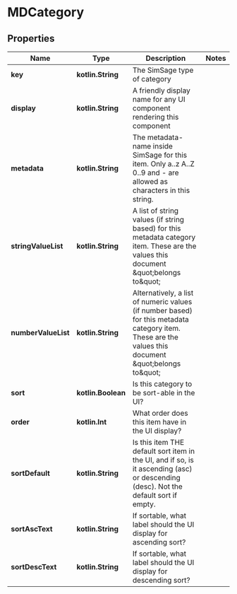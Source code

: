 
# MDCategory

## Properties
Name | Type | Description | Notes
------------ | ------------- | ------------- | -------------
**key** | **kotlin.String** | The SimSage type of category | 
**display** | **kotlin.String** | A friendly display name for any UI component rendering this component | 
**metadata** | **kotlin.String** | The metadata-name inside SimSage for this item.  Only a..z A..Z 0..9 and - are allowed as characters in this string. | 
**stringValueList** | **kotlin.String** | A list of string values (if string based) for this metadata category item.  These are the values this document \&quot;belongs to\&quot; | 
**numberValueList** | **kotlin.String** | Alternatively, a list of numeric values (if number based) for this metadata category item.  These are the values this document \&quot;belongs to\&quot; | 
**sort** | **kotlin.Boolean** | Is this category to be sort-able in the UI? | 
**order** | **kotlin.Int** | What order does this item have in the UI display? | 
**sortDefault** | **kotlin.String** | Is this item THE default sort item in the UI, and if so, is it ascending (asc) or descending (desc).  Not the default sort if empty. | 
**sortAscText** | **kotlin.String** | If sortable, what label should the UI display for ascending sort? | 
**sortDescText** | **kotlin.String** | If sortable, what label should the UI display for descending sort? | 



